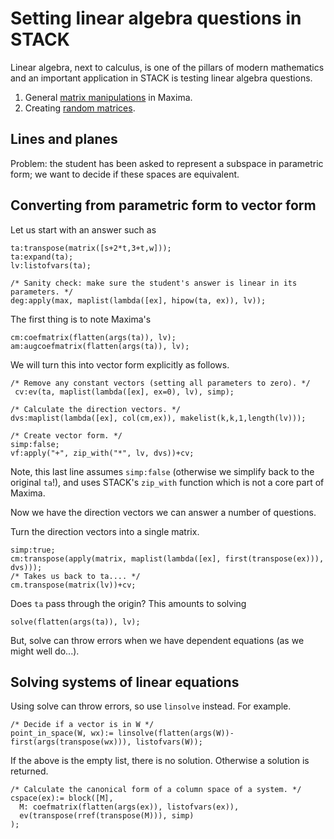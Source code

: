 # Setting linear algebra questions in STACK

Linear algebra, next to calculus, is one of the pillars of modern mathematics and an important application in STACK is testing linear algebra questions.

1. General [matrix manipulations](../../CAS/Matrix.md) in Maxima.
2. Creating [random matrices](Random_Matrices.md).

## Lines and planes

Problem: the student has been asked to represent a subspace in parametric form; we want to decide if these spaces are equivalent.

## Converting from parametric form to vector form

Let us start with an answer such as

    ta:transpose(matrix([s+2*t,3+t,w]));
    ta:expand(ta);
    lv:listofvars(ta);

    /* Sanity check: make sure the student's answer is linear in its parameters. */
    deg:apply(max, maplist(lambda([ex], hipow(ta, ex)), lv));

The first thing is to note Maxima's 

    cm:coefmatrix(flatten(args(ta)), lv);
    am:augcoefmatrix(flatten(args(ta)), lv);

We will turn this into vector form explicitly as follows.

    /* Remove any constant vectors (setting all parameters to zero). */
     cv:ev(ta, maplist(lambda([ex], ex=0), lv), simp);

    /* Calculate the direction vectors. */
    dvs:maplist(lambda([ex], col(cm,ex)), makelist(k,k,1,length(lv)));

    /* Create vector form. */
    simp:false;
    vf:apply("+", zip_with("*", lv, dvs))+cv;

Note, this last line assumes `simp:false` (otherwise we simplify back to the original `ta`!), and uses STACK's `zip_with` function which is not a core part of Maxima.

Now we have the direction vectors we can answer a number of questions.

Turn the direction vectors into a single matrix.

    simp:true;
    cm:transpose(apply(matrix, maplist(lambda([ex], first(transpose(ex))), dvs)));
    /* Takes us back to ta.... */
    cm.transpose(matrix(lv))+cv;

Does `ta` pass through the origin?  This amounts to solving 

    solve(flatten(args(ta)), lv);

But, solve can throw errors when we have dependent equations (as we might well do...).

## Solving systems of linear equations

Using solve can throw errors, so use `linsolve` instead.  For example.

    /* Decide if a vector is in W */
    point_in_space(W, wx):= linsolve(flatten(args(W))-first(args(transpose(wx))), listofvars(W));

If the above is the empty list, there is no solution.  Otherwise a solution is returned.

    /* Calculate the canonical form of a column space of a system. */
    cspace(ex):= block([M],
      M: coefmatrix(flatten(args(ex)), listofvars(ex)),
      ev(transpose(rref(transpose(M))), simp)
    );